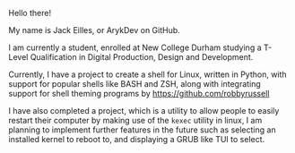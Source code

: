 Hello there!

My name is Jack Eilles, or ArykDev on GitHub.

I am currently a student, enrolled at New College Durham studying a T-Level Qualification in Digital Production, Design and Development.

Currently, I have a project to create a shell for Linux, written in Python, with support for popular shells like BASH and ZSH, along with integrating support for shell theming programs by https://github.com/robbyrussell

I have also completed a project, which is a utility to allow people to easily restart their computer by making use of the `kexec` utility in linux, I am planning to implement further features in the future such as selecting an installed kernel to reboot to, and displaying a GRUB like TUI to select.
